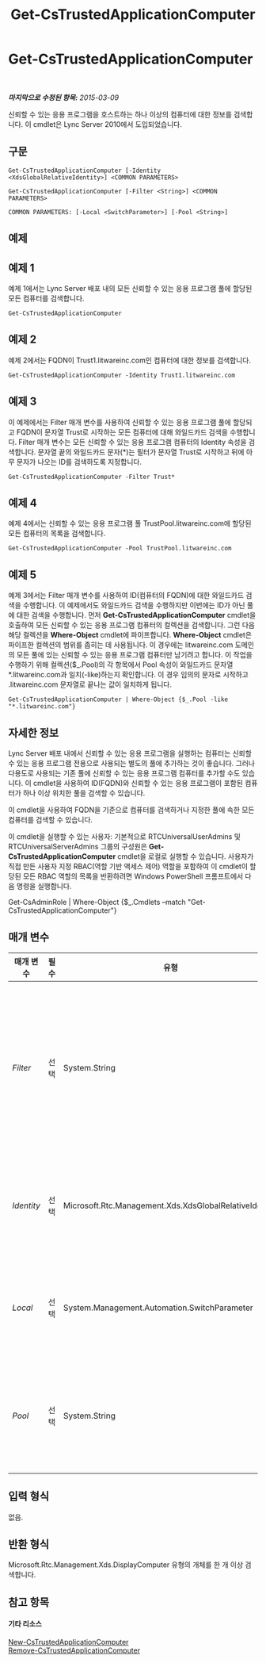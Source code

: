 ﻿---
title: Get-CsTrustedApplicationComputer
TOCTitle: Get-CsTrustedApplicationComputer
ms:assetid: 360796d8-48c7-4ce2-9bb4-1f8967562f24
ms:mtpsurl: https://technet.microsoft.com/ko-kr/library/Gg425843(v=OCS.15)
ms:contentKeyID: 49303279
ms.date: 08/10/2015
mtps_version: v=OCS.15
ms.translationtype: HT
---

# Get-CsTrustedApplicationComputer

 

_**마지막으로 수정된 항목:** 2015-03-09_

신뢰할 수 있는 응용 프로그램을 호스트하는 하나 이상의 컴퓨터에 대한 정보를 검색합니다. 이 cmdlet은 Lync Server 2010에서 도입되었습니다.

## 구문

    Get-CsTrustedApplicationComputer [-Identity <XdsGlobalRelativeIdentity>] <COMMON PARAMETERS>

    Get-CsTrustedApplicationComputer [-Filter <String>] <COMMON PARAMETERS>

    COMMON PARAMETERS: [-Local <SwitchParameter>] [-Pool <String>]

## 예제

## 예제 1

예제 1에서는 Lync Server 배포 내의 모든 신뢰할 수 있는 응용 프로그램 풀에 할당된 모든 컴퓨터를 검색합니다.

    Get-CsTrustedApplicationComputer

## 예제 2

예제 2에서는 FQDN이 Trust1.litwareinc.com인 컴퓨터에 대한 정보를 검색합니다.

    Get-CsTrustedApplicationComputer -Identity Trust1.litwareinc.com

## 예제 3

이 예제에서는 Filter 매개 변수를 사용하여 신뢰할 수 있는 응용 프로그램 풀에 할당되고 FQDN이 문자열 Trust로 시작하는 모든 컴퓨터에 대해 와일드카드 검색을 수행합니다. Filter 매개 변수는 모든 신뢰할 수 있는 응용 프로그램 컴퓨터의 Identity 속성을 검색합니다. 문자열 끝의 와일드카드 문자(\*)는 필터가 문자열 Trust로 시작하고 뒤에 아무 문자가 나오는 ID를 검색하도록 지정합니다.

    Get-CsTrustedApplicationComputer -Filter Trust*

## 예제 4

예제 4에서는 신뢰할 수 있는 응용 프로그램 풀 TrustPool.litwareinc.com에 할당된 모든 컴퓨터의 목록을 검색합니다.

    Get-CsTrustedApplicationComputer -Pool TrustPool.litwareinc.com

## 예제 5

예제 3에서는 Filter 매개 변수를 사용하여 ID(컴퓨터의 FQDN)에 대한 와일드카드 검색을 수행합니다. 이 예제에서도 와일드카드 검색을 수행하지만 이번에는 ID가 아닌 풀에 대한 검색을 수행합니다. 먼저 **Get-CsTrustedApplicationComputer** cmdlet을 호출하여 모든 신뢰할 수 있는 응용 프로그램 컴퓨터의 컬렉션을 검색합니다. 그런 다음 해당 컬렉션을 **Where-Object** cmdlet에 파이프합니다. **Where-Object** cmdlet은 파이프한 컬렉션의 범위를 좁히는 데 사용됩니다. 이 경우에는 litwareinc.com 도메인의 모든 풀에 있는 신뢰할 수 있는 응용 프로그램 컴퓨터만 남기려고 합니다. 이 작업을 수행하기 위해 컬렉션($\_.Pool)의 각 항목에서 Pool 속성이 와일드카드 문자열 \*.litwareinc.com과 일치(-like)하는지 확인합니다. 이 경우 임의의 문자로 시작하고 .litwareinc.com 문자열로 끝나는 값이 일치하게 됩니다.

    Get-CsTrustedApplicationComputer | Where-Object {$_.Pool -like "*.litwareinc.com"}

## 자세한 정보

Lync Server 배포 내에서 신뢰할 수 있는 응용 프로그램을 실행하는 컴퓨터는 신뢰할 수 있는 응용 프로그램 전용으로 사용되는 별도의 풀에 추가하는 것이 좋습니다. 그러나 다용도로 사용되는 기존 풀에 신뢰할 수 있는 응용 프로그램 컴퓨터를 추가할 수도 있습니다. 이 cmdlet을 사용하여 ID(FQDN)와 신뢰할 수 있는 응용 프로그램이 포함된 컴퓨터가 하나 이상 위치한 풀을 검색할 수 있습니다.

이 cmdlet을 사용하여 FQDN을 기준으로 컴퓨터를 검색하거나 지정한 풀에 속한 모든 컴퓨터를 검색할 수 있습니다.

이 cmdlet을 실행할 수 있는 사용자: 기본적으로 RTCUniversalUserAdmins 및 RTCUniversalServerAdmins 그룹의 구성원은 **Get-CsTrustedApplicationComputer** cmdlet을 로컬로 실행할 수 있습니다. 사용자가 직접 만든 사용자 지정 RBAC(역할 기반 액세스 제어) 역할을 포함하여 이 cmdlet이 할당된 모든 RBAC 역할의 목록을 반환하려면 Windows PowerShell 프롬프트에서 다음 명령을 실행합니다.

Get-CsAdminRole | Where-Object {$\_.Cmdlets –match "Get-CsTrustedApplicationComputer"}

## 매개 변수


<table>
<colgroup>
<col style="width: 25%" />
<col style="width: 25%" />
<col style="width: 25%" />
<col style="width: 25%" />
</colgroup>
<thead>
<tr class="header">
<th>매개 변수</th>
<th>필수</th>
<th>유형</th>
<th>설명</th>
</tr>
</thead>
<tbody>
<tr class="odd">
<td><p><em>Filter</em></p></td>
<td><p>선택</p></td>
<td><p>System.String</p></td>
<td><p>와일드카드가 포함된 문자열로서, 이 문자열과 일치하는 ID 값을 기반으로 신뢰할 수 있는 컴퓨터를 검색할 수 있습니다.</p></td>
</tr>
<tr class="even">
<td><p><em>Identity</em></p></td>
<td><p>선택</p></td>
<td><p>Microsoft.Rtc.Management.Xds.XdsGlobalRelativeIdentity</p></td>
<td><p>검색할 컴퓨터의 FQDN(정규화된 도메인 이름)입니다.</p></td>
</tr>
<tr class="odd">
<td><p><em>Local</em></p></td>
<td><p>선택</p></td>
<td><p>System.Management.Automation.SwitchParameter</p></td>
<td><p>이 매개 변수가 있으면 로컬 컴퓨터에 대한 정보만 반환합니다.</p></td>
</tr>
<tr class="even">
<td><p><em>Pool</em></p></td>
<td><p>선택</p></td>
<td><p>System.String</p></td>
<td><p>컴퓨터 정보를 검색할 신뢰할 수 있는 응용 프로그램 풀의 FQDN입니다.</p></td>
</tr>
</tbody>
</table>


## 입력 형식

없음.

## 반환 형식

Microsoft.Rtc.Management.Xds.DisplayComputer 유형의 개체를 한 개 이상 검색합니다.

## 참고 항목

#### 기타 리소스

[New-CsTrustedApplicationComputer](new-cstrustedapplicationcomputer.md)  
[Remove-CsTrustedApplicationComputer](remove-cstrustedapplicationcomputer.md)

